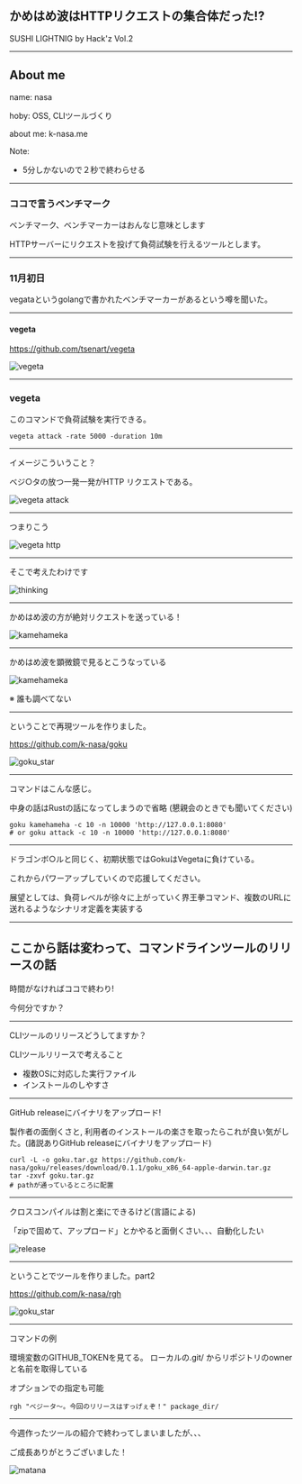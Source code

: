 ## かめはめ波はHTTPリクエストの集合体だった!?

SUSHI LIGHTNIG by Hack'z Vol.2

---

## About me

name:      nasa

hoby: OSS, CLIツールづくり

about me:   k-nasa.me

Note:
- 5分しかないので２秒で終わらせる

---

### ココで言うベンチマーク

ベンチマーク、ベンチマーカーはおんなじ意味とします

HTTPサーバーにリクエストを投げて負荷試験を行えるツールとします。

---

### 11月初日

vegataというgolangで書かれたベンチマーカーがあるという噂を聞いた。

---

#### vegeta

https://github.com/tsenart/vegeta

![vegeta](./assets/vegeta.png)

---

### vegeta

このコマンドで負荷試験を実行できる。

```
vegeta attack -rate 5000 -duration 10m
```

---

イメージこういうこと？

ベジ○タの放つ一発一発がHTTP リクエストである。

![vegeta attack](./assets/vegeta_attack.jpg)

---

つまりこう

![vegeta http](./assets/vegeta_attack_http.jpeg)

---

そこで考えたわけです

![thinking](./assets/thinkng_face.jpeg)

---

かめはめ波の方が絶対リクエストを送っている！

![kamehameka](./assets/kamehameha.jpeg)

---

かめはめ波を顕微鏡で見るとこうなっている

![kamehameka](./assets/http_gundan.png)

※  誰も調べてない

---

ということで再現ツールを作りました。

https://github.com/k-nasa/goku

![goku_star](./assets/goku_star.jpg)

---

コマンドはこんな感じ。

中身の話はRustの話になってしまうので省略
(懇親会のときでも聞いてください)

```
goku kamehameha -c 10 -n 10000 'http://127.0.0.1:8080'
# or goku attack -c 10 -n 10000 'http://127.0.0.1:8080'
```

---

ドラゴンボ○ルと同じく、初期状態ではGokuはVegetaに負けている。

これからパワーアップしていくので応援してください。

展望としては、負荷レベルが徐々に上がっていく界王拳コマンド、複数のURLに送れるようなシナリオ定義を実装する

---

## ここから話は変わって、コマンドラインツールのリリースの話

時間がなければココで終わり!

今何分ですか？

---

CLIツールのリリースどうしてますか？


CLIツールリリースで考えること

- 複数OSに対応した実行ファイル
- インストールのしやすさ

---

GitHub releaseにバイナリをアップロード!

製作者の面倒くさと, 利用者のインストールの楽さを取ったらこれが良い気がした。(諸説ありGitHub releaseにバイナリをアップロード)

```
curl -L -o goku.tar.gz https://github.com/k-nasa/goku/releases/download/0.1.1/goku_x86_64-apple-darwin.tar.gz
tar -zxvf goku.tar.gz
# pathが通っているところに配置
```

---

クロスコンパイルは割と楽にできるけど(言語による)

「zipで固めて、アップロード」とかやると面倒くさい、、、自動化したい

![release](./assets/release.png)

---

ということでツールを作りました。part2

https://github.com/k-nasa/rgh

![goku_star](./assets/goku_star.jpg)

---

コマンドの例

環境変数のGITHUB_TOKENを見てる。
ローカルの.git/ からリポジトリのownerと名前を取得している

オプションでの指定も可能

```
rgh "ベジータ〜。今回のリリースはすっげぇぞ！" package_dir/
```

---

今週作ったツールの紹介で終わってしまいましたが、、、

ご成長ありがとうございました！

![matana](./assets/matana.jpg)

